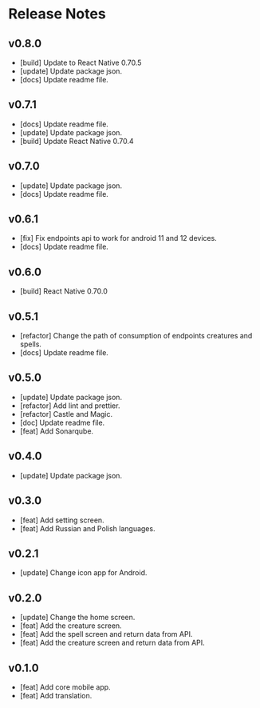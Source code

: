 
# Release Notes

## v0.8.0

- [build] Update to React Native 0.70.5
- [update] Update package json.
- [docs] Update readme file.

## v0.7.1

- [docs] Update readme file.
- [update] Update package json.
- [build] Update React Native 0.70.4

## v0.7.0

- [update] Update package json.
- [docs] Update readme file.

## v0.6.1

- [fix] Fix endpoints api to work for android 11 and 12 devices.
- [docs] Update readme file.

## v0.6.0

- [build] React Native 0.70.0

## v0.5.1

- [refactor] Change the path of consumption of endpoints creatures and spells.
- [docs] Update readme file.

## v0.5.0

- [update] Update package json.
- [refactor] Add lint and prettier.
- [refactor] Castle and Magic.
- [doc] Update readme file.
- [feat] Add Sonarqube.

## v0.4.0

- [update] Update package json.

## v0.3.0

- [feat] Add setting screen.
- [feat] Add Russian and Polish languages.

## v0.2.1

- [update] Change icon app for Android.

## v0.2.0

- [update] Change the home screen.
- [feat] Add the creature screen.
- [feat] Add the spell screen and return data from API.
- [feat] Add the creature screen and return data from API.

## v0.1.0

- [feat] Add core mobile app.
- [feat] Add translation.
